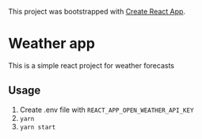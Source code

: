This project was bootstrapped with [Create React App](https://github.com/facebook/create-react-app).

# Weather app

This is a simple react project for weather forecasts

## Usage

1. Create .env file with `REACT_APP_OPEN_WEATHER_API_KEY`
2. `yarn`
3. `yarn start`
